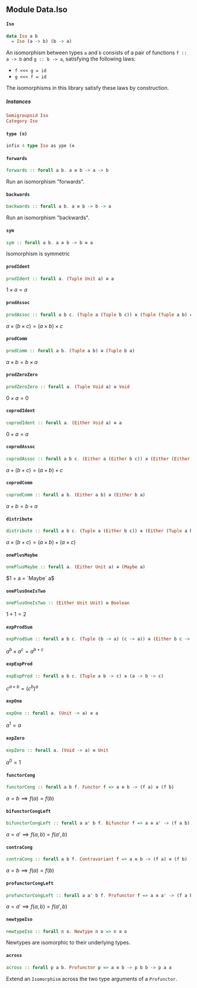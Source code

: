 ## Module Data.Iso

#### `Iso`

``` purescript
data Iso a b
  = Iso (a -> b) (b -> a)
```

An isomorphism between types `a` and `b` consists of a pair of functions
`f :: a -> b` and `g :: b -> a`, satisfying the following laws:

- `f <<< g = id`
- `g <<< f = id`

The isomorphisms in this library satisfy these laws by construction.

##### Instances
``` purescript
Semigroupoid Iso
Category Iso
```

#### `type (≅)`

``` purescript
infix 4 type Iso as ype (≅
```

#### `forwards`

``` purescript
forwards :: forall a b. a ≅ b -> a -> b
```

Run an isomorphism "forwards".

#### `backwards`

``` purescript
backwards :: forall a b. a ≅ b -> b -> a
```

Run an isomorphism "backwards".

#### `sym`

``` purescript
sym :: forall a b. a ≅ b -> b ≅ a
```

Isomorphism is symmetric

#### `prodIdent`

``` purescript
prodIdent :: forall a. (Tuple Unit a) ≅ a
```

$1 \times a = a$

#### `prodAssoc`

``` purescript
prodAssoc :: forall a b c. (Tuple a (Tuple b c)) ≅ (Tuple (Tuple a b) c)
```

$a \times (b \times c) = (a \times b) \times c$

#### `prodComm`

``` purescript
prodComm :: forall a b. (Tuple a b) ≅ (Tuple b a)
```

$a \times b = b \times a$

#### `prodZeroZero`

``` purescript
prodZeroZero :: forall a. (Tuple Void a) ≅ Void
```

$0 \times a = 0$

#### `coprodIdent`

``` purescript
coprodIdent :: forall a. (Either Void a) ≅ a
```

$0 + a = a$

#### `coprodAssoc`

``` purescript
coprodAssoc :: forall a b c. (Either a (Either b c)) ≅ (Either (Either a b) c)
```

$a + (b + c) = (a + b) + c$

#### `coprodComm`

``` purescript
coprodComm :: forall a b. (Either a b) ≅ (Either b a)
```

$a + b = b + a$

#### `distribute`

``` purescript
distribute :: forall a b c. (Tuple a (Either b c)) ≅ (Either (Tuple a b) (Tuple a c))
```

$a \times (b + c) = (a \times b) + (a \times c)$

#### `onePlusMaybe`

``` purescript
onePlusMaybe :: forall a. (Either Unit a) ≅ (Maybe a)
```

$1 + a = `Maybe` a$

#### `onePlusOneIsTwo`

``` purescript
onePlusOneIsTwo :: (Either Unit Unit) ≅ Boolean
```

$1 + 1 = 2$

#### `expProdSum`

``` purescript
expProdSum :: forall a b c. (Tuple (b -> a) (c -> a)) ≅ (Either b c -> a)
```

$a^b \times a^c = a^{b + c}$

#### `expExpProd`

``` purescript
expExpProd :: forall a b c. (Tuple a b -> c) ≅ (a -> b -> c)
```

$c^{a \times b} = (c^{b})^{a}$

#### `expOne`

``` purescript
expOne :: forall a. (Unit -> a) ≅ a
```

$a^1 = a$

#### `expZero`

``` purescript
expZero :: forall a. (Void -> a) ≅ Unit
```

$a^0 = 1$

#### `functorCong`

``` purescript
functorCong :: forall a b f. Functor f => a ≅ b -> (f a) ≅ (f b)
```

$a = b \implies f(a) = f(b)$

#### `bifunctorCongLeft`

``` purescript
bifunctorCongLeft :: forall a a' b f. Bifunctor f => a ≅ a' -> (f a b) ≅ (f a' b)
```

$a = a\prime \implies f(a, b) = f(a\prime, b)$

#### `contraCong`

``` purescript
contraCong :: forall a b f. Contravariant f => a ≅ b -> (f a) ≅ (f b)
```

$a = b \implies f(a) = f(b)$

#### `profunctorCongLeft`

``` purescript
profunctorCongLeft :: forall a a' b f. Profunctor f => a ≅ a' -> (f a b) ≅ (f a' b)
```

$a = a\prime \implies f(a, b) = f(a\prime, b)$

#### `newtypeIso`

``` purescript
newtypeIso :: forall n o. Newtype n o => n ≅ o
```

Newtypes are isomorphic to their underlying types.

#### `across`

``` purescript
across :: forall p a b. Profunctor p => a ≅ b -> p b b -> p a a
```

Extend an `Isomorphism` across the two type arguments of a `Profunctor`.



